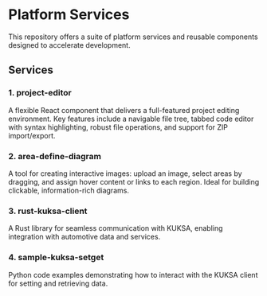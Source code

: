 # Platform Services

This repository offers a suite of platform services and reusable components designed to accelerate development.

## Services

### 1. project-editor

A flexible React component that delivers a full-featured project editing environment. Key features include a navigable file tree, tabbed code editor with syntax highlighting, robust file operations, and support for ZIP import/export.

### 2. area-define-diagram

A tool for creating interactive images: upload an image, select areas by dragging, and assign hover content or links to each region. Ideal for building clickable, information-rich diagrams.

### 3. rust-kuksa-client

A Rust library for seamless communication with KUKSA, enabling integration with automotive data and services.

### 4. sample-kuksa-setget

Python code examples demonstrating how to interact with the KUKSA client for setting and retrieving data.